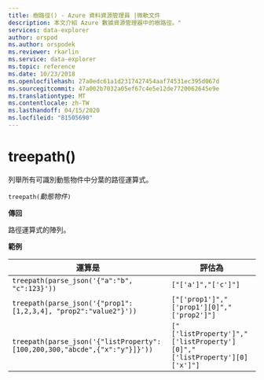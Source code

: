 ```yaml
---
title: 樹路徑() - Azure 資料資源管理員 |微軟文件
description: 本文介紹 Azure 數據資源管理器中的樹路徑。"
services: data-explorer
author: orspod
ms.author: orspodek
ms.reviewer: rkarlin
ms.service: data-explorer
ms.topic: reference
ms.date: 10/23/2018
ms.openlocfilehash: 27a0edc61a1d2317427454aaf74531ec395d067d
ms.sourcegitcommit: 47a002b7032a05ef67c4e5e12de7720062645e9e
ms.translationtype: MT
ms.contentlocale: zh-TW
ms.lasthandoff: 04/15/2020
ms.locfileid: "81505690"
---
```

# <a name="treepath"></a>treepath()

列舉所有可識別動態物件中分葉的路徑運算式。

`treepath(`*動態物件*`)`

**傳回**

路徑運算式的陣列。

**範例**

|運算是|評估為|
|---|---|
|`treepath(parse_json('{"a":"b", "c":123}'))` | `["['a']","['c']"]`|
|`treepath(parse_json('{"prop1":[1,2,3,4], "prop2":"value2"}'))`|`["['prop1']","['prop1'][0]","['prop2']"]`|
|`treepath(parse_json('{"listProperty":[100,200,300,"abcde",{"x":"y"}]}'))`|`["['listProperty']","['listProperty'][0]","['listProperty'][0]['x']"]`|